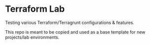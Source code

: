 # Terraform Lab

Testing various Terraform/Terragrunt configurations & features. 

This repo is meant to be copied and used as a base template for new projects/lab environments. 
